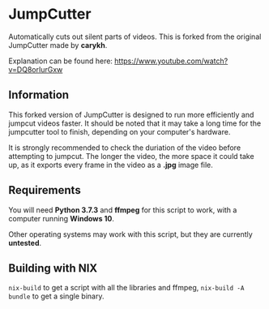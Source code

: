 # JumpCutter

Automatically cuts out silent parts of videos.
This is forked from the original JumpCutter made by **carykh**.

Explanation can be found here: https://www.youtube.com/watch?v=DQ8orIurGxw

## Information

This forked version of JumpCutter is designed to run more efficiently and jumpcut videos faster. It should be noted that it may take a long time for the jumpcutter tool to finish, depending on your computer's hardware.

It is strongly recommended to check the duriation of the video before attempting to jumpcut. The longer the video, the more space it could take up, as it exports every frame in the video as a **.jpg** image file.

## Requirements

You will need **Python 3.7.3** and **ffmpeg** for this script to work, with a computer running **Windows 10**.

Other operating systems may work with this script, but they are currently **untested**.

## Building with NIX
`nix-build` to get a script with all the libraries and ffmpeg, `nix-build -A bundle` to get a single binary.
